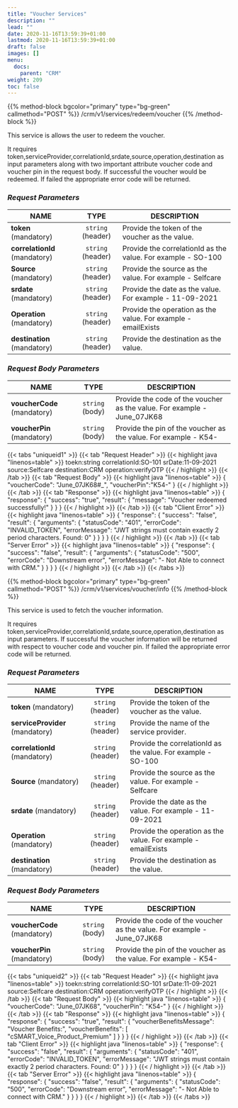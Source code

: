 ```yaml
---
title: "Voucher Services"
description: ""
lead: ""
date: 2020-11-16T13:59:39+01:00
lastmod: 2020-11-16T13:59:39+01:00
draft: false
images: []
menu:
  docs:
    parent: "CRM"
weight: 209
toc: false
---
```


{{% method-block bgcolor="primary" type="bg-green" callmethod="POST" %}}
  /crm/v1/services/redeem/voucher
{{% /method-block %}}

This service is allows the user to redeem the voucher.

It requires token,serviceProvider,correlationId,srdate,source,operation,destination as input parameters along with two important attribute voucher code and voucher pin in the request body. If successful the voucher would be redeemed. If failed the appropriate error code will be returned.

<section>

### *Request Parameters*
| NAME        | TYPE           | DESCRIPTION  |
| ------------- |:-------------:| ----- |
| **token** (mandatory)    | ``string`` (header)      |   Provide the token of the voucher as the value. |
| **correlationId** (mandatory)    | ``string`` (header)      |   Provide the correlationId as the value. For example - SO-100 |
| **Source** (mandatory) | ``string`` (header)      |    Provide the source as the value. For example - Selfcare |
| **srdate** (mandatory) | ``string`` (header)      |    Provide the date as the value. For example - 11-09-2021 |
| **Operation** (mandatory) | ``string`` (header)      |    Provide the operation as the value. For example - emailExists |
| **destination** (mandatory) | ``string`` (header)      |    Provide the destination as the value. |

### *Request Body Parameters*
| NAME        | TYPE           | DESCRIPTION  |
| ------------- |:-------------:| ----- |
| **voucherCode** (mandatory)    | ``string`` (body)      |   Provide the code of the voucher as the value. For example - June_07JK68 |
| **voucherPin** (mandatory)    | ``string`` (body)      |   Provide the pin of the voucher as the value. For example - K54- |

{{< tabs "uniqueid1" >}}
{{< tab "Request Header" >}}
{{< highlight java "linenos=table" >}}
toekn:string
correlationId:SO-101
srDate:11-09-2021
source:Selfcare
destination:CRM
operation:verifyOTP
{{< / highlight >}}
{{< /tab >}}
{{< tab "Request Body" >}}
{{< highlight java "linenos=table" >}}
{
	"voucherCode": "June_07JK68#_",
	"voucherPin":"K54-"
}
{{< / highlight >}}
{{< /tab >}}
{{< tab "Response" >}}
{{< highlight java "linenos=table" >}}
{
  "response": {
    "success": "true",
    "result": {
      "message": "Voucher redeemed successfully!"
    }
  }
}
{{< / highlight >}}
{{< /tab >}}
{{< tab "Client Error" >}}
{{< highlight java "linenos=table" >}}
{
  "response": {
    "success": "false",
    "result": {
      "arguments": {
        "statusCode": "401",
        "errorCode": "INVALID_TOKEN",
        "errorMessage": "JWT strings must contain exactly 2 period characters. Found: 0"
      }
    }
  }
}
{{< / highlight >}}
{{< /tab >}}
{{< tab "Server Error" >}}
{{< highlight java "linenos=table" >}}
{
  "response": {
    "success": "false",
    "result": {
      "arguments": {
        "statusCode": "500",
        "errorCode": "Downstream error",
        "errorMessage": "- Not Able to connect with CRM."
      }
    }
  }
}
{{< / highlight >}}
{{< /tab >}}
{{< /tabs >}}
</section>

{{% method-block bgcolor="primary" type="bg-green" callmethod="POST" %}}
  /crm/v1/services/voucher/info
{{% /method-block %}}

This service is used to fetch the voucher information.

It requires token,serviceProvider,correlationId,srdate,source,operation,destination as input parameters. If successful the voucher information will be returned with respect to voucher code and voucher pin. If failed the appropriate error code will be returned.

<section>

### *Request Parameters*
| NAME        | TYPE           | DESCRIPTION  |
| ------------- |:-------------:| ----- |
| **token** (mandatory)    | ``string`` (header)      |   Provide the token of the voucher as the value. |
| **serviceProvider** (mandatory)    | ``string`` (header)      |   Provide the name of the service provider. |
| **correlationId** (mandatory)    | ``string`` (header)      |   Provide the correlationId as the value. For example - SO-100 |
| **Source** (mandatory) | ``string`` (header)      |    Provide the source as the value. For example - Selfcare |
| **srdate** (mandatory) | ``string`` (header)      |    Provide the date as the value. For example - 11-09-2021 |
| **Operation** (mandatory) | ``string`` (header)      |    Provide the operation as the value. For example - emailExists |
| **destination** (mandatory) | ``string`` (header)      |    Provide the destination as the value. |

### *Request Body Parameters*
| NAME        | TYPE           | DESCRIPTION  |
| ------------- |:-------------:| ----- |
| **voucherCode** (mandatory)    | ``string`` (body)      |   Provide the code of the voucher as the value. For example - June_07JK68 |
| **voucherPin** (mandatory)    | ``string`` (body)      |   Provide the pin of the voucher as the value. For example - K54- |

{{< tabs "uniqueid2" >}}
{{< tab "Request Header" >}}
{{< highlight java "linenos=table" >}}
toekn:string
correlationId:SO-101
srDate:11-09-2021
source:Selfcare
destination:CRM
operation:verifyOTP
{{< / highlight >}}
{{< /tab >}}
{{< tab "Request Body" >}}
{{< highlight java "linenos=table" >}}
{
  "voucherCode": "June_07JK68",
  "voucherPin": "K54-"
}
{{< / highlight >}}
{{< /tab >}}
{{< tab "Response" >}}
{{< highlight java "linenos=table" >}}
{
  "response": {
    "success": "true",
    "result": {
      "voucherBenefitsMessage": "Voucher Benefits:",
      "voucherBenefits": [
        "cSMART_Voice_Product_Premium"
      ]
    }
  }
}
{{< / highlight >}}
{{< /tab >}}
{{< tab "Client Error" >}}
{{< highlight java "linenos=table" >}}
{
  "response": {
    "success": "false",
    "result": {
      "arguments": {
        "statusCode": "401",
        "errorCode": "INVALID_TOKEN",
        "errorMessage": "JWT strings must contain exactly 2 period characters. Found: 0"
      }
    }
  }
}
{{< / highlight >}}
{{< /tab >}}
{{< tab "Server Error" >}}
{{< highlight java "linenos=table" >}}
{
  "response": {
    "success": "false",
    "result": {
      "arguments": {
        "statusCode": "500",
        "errorCode": "Downstream error",
        "errorMessage": "- Not Able to connect with CRM."
      }
    }
  }
}
{{< / highlight >}}
{{< /tab >}}
{{< /tabs >}}
</section>

